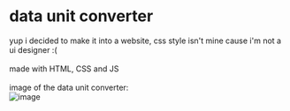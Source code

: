 # data unit converter
yup i decided to make it into a website, css style isn't mine cause i'm not a ui designer :(
<br>
<br>
made with HTML, CSS and JS
<br>
<br>
image of the data unit converter:
<br>
![image](https://github.com/Postigic/code-dump-lmao/assets/143212308/6c4cc553-2843-48f4-bac9-bb24bd12f3ef)
